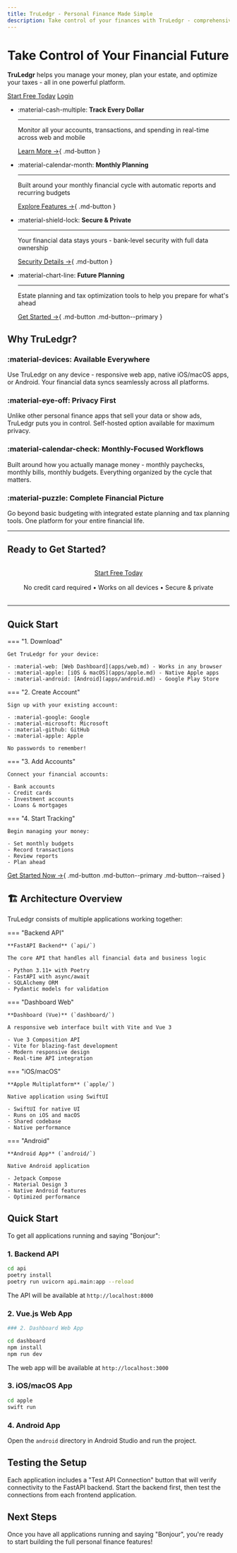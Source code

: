 ```yaml
---
title: TruLedgr - Personal Finance Made Simple
description: Take control of your finances with TruLedgr - comprehensive budgeting, transaction tracking, and financial planning
---
```


# Take Control of Your Financial Future

**TruLedgr** helps you manage your money, plan your estate, and optimize your taxes - all in one powerful platform.

<div class="cta-container" markdown>
  <a href="https://app.truledgr.app/signup" class="cta-hero">Start Free Today</a>
  <a href="https://app.truledgr.app/login" class="cta-secondary">Login</a>
</div>

<div class="grid cards" markdown>

-   :material-cash-multiple: __Track Every Dollar__

    ---

    Monitor all your accounts, transactions, and spending in real-time across web and mobile

    [Learn More →](features/transactions.md){ .md-button }

-   :material-calendar-month: __Monthly Planning__

    ---

    Built around your monthly financial cycle with automatic reports and recurring budgets

    [Explore Features →](features/reports.md){ .md-button }

-   :material-shield-lock: __Secure & Private__

    ---

    Your financial data stays yours - bank-level security with full data ownership

    [Security Details →](guide/index.md){ .md-button }

-   :material-chart-line: __Future Planning__

    ---

    Estate planning and tax optimization tools to help you prepare for what's ahead

    [Get Started →](get-started/index.md){ .md-button .md-button--primary }

</div>

## Why TruLedgr?

### :material-devices: Available Everywhere

Use TruLedgr on any device - responsive web app, native iOS/macOS apps, or Android. Your financial data syncs seamlessly across all platforms.

### :material-eye-off: Privacy First

Unlike other personal finance apps that sell your data or show ads, TruLedgr puts you in control. Self-hosted option available for maximum privacy.

### :material-calendar-check: Monthly-Focused Workflows

Built around how you actually manage money - monthly paychecks, monthly bills, monthly budgets. Everything organized by the cycle that matters.

### :material-puzzle: Complete Financial Picture

Go beyond basic budgeting with integrated estate planning and tax planning tools. One platform for your entire financial life.

---

## Ready to Get Started?

<div class="cta-container" style="text-align: center; margin: 2rem 0;" markdown>
  <a href="https://app.truledgr.app/signup" class="cta-hero">Start Free Today</a>
  <p style="margin-top: 1rem; color: var(--md-default-fg-color--light);">No credit card required • Works on all devices • Secure & private</p>
</div>

---

## Quick Start

<div class="grid" markdown>

=== "1. Download"

    Get TruLedgr for your device:
    
    - :material-web: [Web Dashboard](apps/web.md) - Works in any browser
    - :material-apple: [iOS & macOS](apps/apple.md) - Native Apple apps
    - :material-android: [Android](apps/android.md) - Google Play Store

=== "2. Create Account"

    Sign up with your existing account:
    
    - :material-google: Google
    - :material-microsoft: Microsoft
    - :material-github: GitHub
    - :material-apple: Apple
    
    No passwords to remember!

=== "3. Add Accounts"

    Connect your financial accounts:
    
    - Bank accounts
    - Credit cards
    - Investment accounts
    - Loans & mortgages

=== "4. Start Tracking"

    Begin managing your money:
    
    - Set monthly budgets
    - Record transactions
    - Review reports
    - Plan ahead

</div>

[Get Started Now →](get-started/index.md){ .md-button .md-button--primary .md-button--raised }

## :building_construction: Architecture Overview

TruLedgr consists of multiple applications working together:

=== "Backend API"

    **FastAPI Backend** (`api/`)
    
    The core API that handles all financial data and business logic
    
    - Python 3.11+ with Poetry
    - FastAPI with async/await
    - SQLAlchemy ORM
    - Pydantic models for validation

=== "Dashboard Web"

    **Dashboard (Vue)** (`dashboard/`)
    
    A responsive web interface built with Vite and Vue 3
    
    - Vue 3 Composition API
    - Vite for blazing-fast development
    - Modern responsive design
    - Real-time API integration

=== "iOS/macOS"

    **Apple Multiplatform** (`apple/`)
    
    Native application using SwiftUI
    
    - SwiftUI for native UI
    - Runs on iOS and macOS
    - Shared codebase
    - Native performance

=== "Android"

    **Android App** (`android/`)
    
    Native Android application
    
    - Jetpack Compose
    - Material Design 3
    - Native Android features
    - Optimized performance

## Quick Start

To get all applications running and saying "Bonjour":

### 1. Backend API
```bash
cd api
poetry install
poetry run uvicorn api.main:app --reload
```
The API will be available at `http://localhost:8000`

### 2. Vue.js Web App
```bash
### 2. Dashboard Web App

cd dashboard
npm install
npm run dev
```
The web app will be available at `http://localhost:3000`

### 3. iOS/macOS App
```bash
cd apple
swift run
```

### 4. Android App
Open the `android` directory in Android Studio and run the project.

## Testing the Setup

Each application includes a "Test API Connection" button that will verify connectivity to the FastAPI backend. Start the backend first, then test the connections from each frontend application.

## Next Steps

Once you have all applications running and saying "Bonjour", you're ready to start building the full personal finance features!